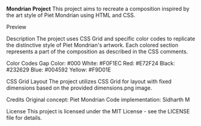 **Mondrian Project**
This project aims to recreate a composition inspired by the art style of Piet Mondrian using HTML and CSS.

Preview

Description
The project uses CSS Grid and specific color codes to replicate the distinctive style of Piet Mondrian's artwork. Each colored section represents a part of the composition as described in the CSS comments.

Color Codes
Gap Color: #000
White: #F0F1EC
Red: #E72F24
Black: #232629
Blue: #004592
Yellow: #F9D01E


CSS Grid Layout
The project utilizes CSS Grid for layout with fixed dimensions based on the provided dimensions.png image.

Credits
Original concept: Piet Mondrian
Code implementation: Sidharth M

License
This project is licensed under the MIT License - see the LICENSE file for details.
